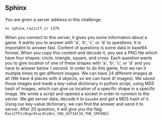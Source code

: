 ## Sphinx

You are given a server address in this challenge. 
```
nc sphinx.razictf.ir 1379
```
When you connect to this server, it gives you some information about a game. It wants you to answer with 'a', 'b', 'c', or 'd' to questions. It is importatnt to answer fast. Content of questions is some data in base64 format. When you copy this content and decode it, you see a PNG file which have four shapes: circle, triangle, square, and cross. Each question wants you to give location of one of these shapes with 'a', 'b', 'c', or 'd' and you have to answer below 1 second. 
In order to do this game, first we ran it multiple times to get different images. We can have 24 different images at all (We have 4 places with 4 objects, so we can have 4! images). We saved those images and made a key-value dictionary in python script, using MD5 hash of images, which can give us location of a specific shape in a specific image. 
We wrote a script and opened a socket in order to connect to the server. We get server data, decode it to `base64` and get a MD5 hash of it. Using our key-value dictionary, we can find the answer and send it to server.
After 20 question, it will give you the flag:
``
RaziCTF{c0ngr4tuL4ti0ns_Y0U_d3f34t3d_THE_SPHINX}
``
